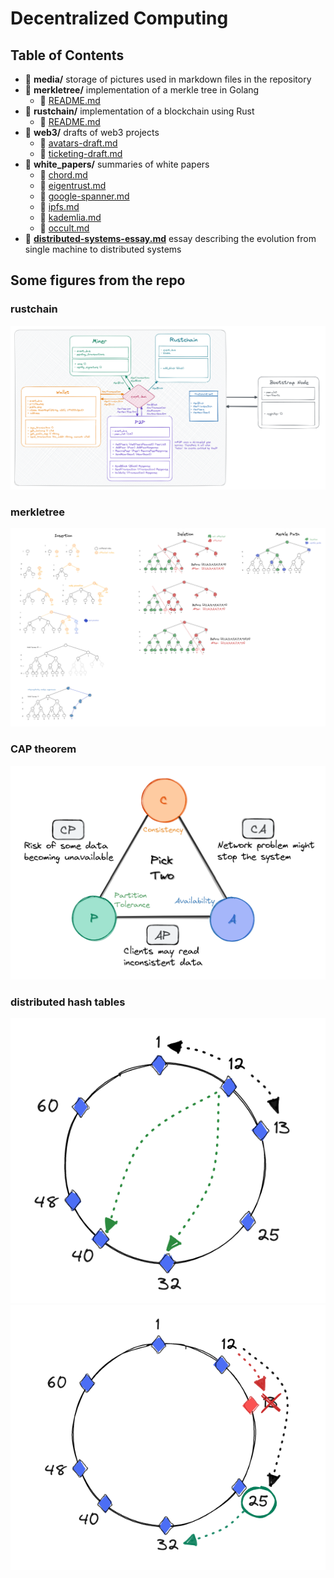 # Decentralized Computing

## Table of Contents
- 📂 **media/** storage of pictures used in markdown files in the repository
- 📂 **merkletree/** implementation of a merkle tree in Golang  
    - 📄 [README.md](/merkletree/README.md)
- 📂 **rustchain/** implementation of a blockchain using Rust 
    - 📄 [README.md](/rustchain/README.md)
- 📂 **web3/** drafts of web3 projects
    - 📄 [avatars-draft.md](/web3/avatars-draft.md)
    - 📄 [ticketing-draft.md](/web3/ticketing-draft.md)
- 📂 **white_papers/** summaries of white papers 
    - 📄 [chord.md](/white_papers/chord.md)
    - 📄 [eigentrust.md](/white_papers/eigentrust.md)
    - 📄 [google-spanner.md](/white_papers/google-spanner.md)
    - 📄 [ipfs.md](/white_papers/ipfs.md)
    - 📄 [kademlia.md](/white_papers/kademlia.md)
    - 📄 [occult.md](/white_papers/occult.md)
- 📄 **[distributed-systems-essay.md](distributed-systems-essay.md)** essay describing the evolution from single machine to distributed systems 

## Some figures from the repo 

### rustchain 
![rustchain design](/media/rustchain.png)

### merkletree
![merkletree](/media/merkle-tree.png)

### CAP theorem
![cap](/media/cap.png)

### distributed hash tables 
![dht-1](/media/dht-1.png)
![dht-2](/media/dht-2.png)

